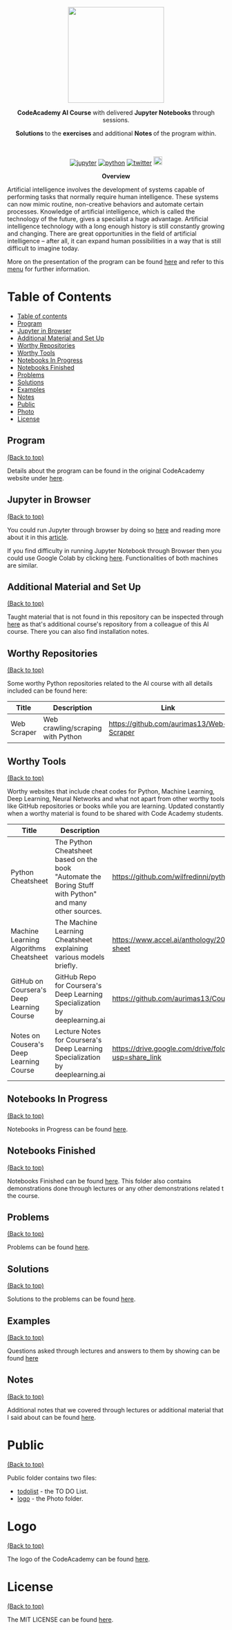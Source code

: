 



























<p align=center>
  <img height="222px" src="https://github.com/aurimas13/CodeAcademy-AI-Course/blob/main/Public/Photo/CodeAcademy_baltas.png"/>
</p>
<p align="center" > <b>CodeAcademy AI Course</b> with delivered <b> Jupyter Notebooks  </b> through sessions. </p>
<p align="center" > <b> Solutions </b> to the <b> exercises </b> and additional <b> Notes </b> of the program within. </p>
<br>
<p align=center>
    <a href="https://github.com/aurimas13/CodeAcademy-AI-Course/tree/main/Notebooks_In_Progress">
<img alt="jupyter" src="https://img.shields.io/badge/language-jupyter-orange.svg?style=social&logo=jupyter")></a>
    <a href="https://github.com/aurimas13/CodeAcademy-AI-Course/tree/main/Notebooks_Finished">
<img alt="python" src="https://img.shields.io/badge/language-python-blue.svg?style=social&logo=python")></a>
    <a href="https://twitter.com/anausedas"><img alt="twitter" src="https://img.shields.io/twitter/follow/anausedas?style=social"/></a>
    <img height="20px" title="profile views" src="https://img.shields.io/github/stars/aurimas13/CodeAcademy-AI-Course?style=social" alt="stars">
</p>
<p align=center>
<b> Overview </b> 
</p>
<p align=left>
Artificial intelligence involves the development of systems capable of performing tasks that normally require human intelligence. 
These systems can now mimic routine, non-creative behaviors and automate certain processes. Knowledge of artificial intelligence,
which is called the technology of the future, gives a specialist a huge advantage. Artificial intelligence technology with a long 
enough history is still constantly growing and changing. There are great opportunities in the field of artificial intelligence – 
after all, it can expand human possibilities in a way that is still difficult to imagine today.
</p>

More on the presentation of the program can be found [here](https://codeacademy.lt/en/programavimo-kursai/artificial-intelligence-advance/)
and refer to this [menu](#table-of-contents) for further information.


# Table of Contents
- [Table of contents](#table-of-contents)
- [Program](#Program)
- [Jupyter in Browser](#jupyter-in-browser)
- [Additional Material and Set Up](#Additional-material-and-set-up)
- [Worthy Repositories](#worthy-repositories)
- [Worthy Tools](#worthy-tools)
- [Notebooks In Progress](#notebooks-in-progress) 
- [Notebooks Finished](#notebooks-finished) 
- [Problems](#problems)
- [Solutions](#solutions)
- [Examples](#examples)
- [Notes](#notes)  
- [Public](#public)
- [Photo](#photo)
- [License](#license)

## Program
[(Back to top)](#table-of-contents)

Details about the program can be found in the original CodeAcademy website under 
[here](https://codeacademy.lt/en/programavimo-kursai/artificial-intelligence-advance/).

## Jupyter in Browser
[(Back to top)](#table-of-contents)

You could run Jupyter through browser by doing so [here](https://jupyterlite.github.io/demo/lab/index.html) and 
reading more about it in this [article](https://medium.com/geekculture/run-jupyter-notebooks-on-a-web-browser-using-jupyterlite-18e3bd25bd97).

If you find difficulty in running Jupyter Notebook through Browser then you could use Google Colab by clicking 
[here](https://colab.research.google.com/notebooks/intro.ipynb). Functionalities of both machines are similar.
## Additional Material and Set Up
[(Back to top)](#table-of-contents)

Taught material that is not found in this repository can be inspected through [here](https://github.com/dqmis/code_academy_ai_course)
as that's additional course's repository from a colleague of this AI course. There you can also find installation notes.

## Worthy Repositories
[(Back to top)](#table-of-contents)

Some worthy Python repositories related to the AI course with all details included can be found here:

| **Title**             | **Description**                                     | **Link**                                       |
|-----------------------|-----------------------------------------------------|------------------------------------------------|
| Web Scraper           | Web crawling/scraping with Python                   | https://github.com/aurimas13/Web-Scraper       |

## Worthy Tools
[(Back to top)](#table-of-contents)

Worthy websites that include cheat codes for Python, Machine Learning, Deep Learning, Neural Networks and what not apart from other
worthy tools like GitHub repositories or books while you are learning. Updated constantly when a worthy material is found
to be shared with Code Academy students.

| **Title**                                  | **Description**                                                                                         | **Link**                                                                          |
|--------------------------------------------|---------------------------------------------------------------------------------------------------------|-----------------------------------------------------------------------------------|
| Python Cheatsheet                          | The Python Cheatsheet based on the book "Automate the Boring Stuff with Python" and many other sources. | https://github.com/wilfredinni/python-cheatsheet                                  |
| Machine Learning Algorithms Cheatsheet     | The Machine Learning Cheatsheet explaining various models briefly.                                      | https://www.accel.ai/anthology/2022/1/24/machine-learning-algorithms-cheat-sheet  |
| GitHub on Coursera's Deep Learning Course  | GitHub Repo for Coursera's Deep Learning Specialization by deeplearning.ai                              | https://github.com/aurimas13/Coursera-Deep-Learning-Specialization |
| Notes on Cousera's Deep Learning Course    | Lecture Notes for Coursera's Deep Learning Specialization by deeplearning.ai                            | https://drive.google.com/drive/folders/1X9qp9KsGs6IuVgzZJZvMJvVzgxPjhNKN?usp=share_link|


## Notebooks In Progress
[(Back to top)](#table-of-contents)

Notebooks in Progress can be found [here](https://github.com/aurimas13/CodeAcademy-AI-Course/tree/main/Notebooks_In_Progress).

## Notebooks Finished
[(Back to top)](#table-of-contents)

Notebooks Finished can be found [here](https://github.com/aurimas13/CodeAcademy-AI-Course/tree/main/Notebooks_Finished). 
This folder also contains demonstrations done through lectures or any other demonstrations related t the course.

## Problems
[(Back to top)](#table-of-contents)

Problems can be found [here](https://github.com/aurimas13/CodeAcademy-AI-Course/tree/main/Problems).

## Solutions 
[(Back to top)](#table-of-contents)

Solutions to the problems can be found [here](https://github.com/aurimas13/CodeAcademy-AI-Course/tree/main/Solutions).


## Examples 
[(Back to top)](#table-of-contents)

Questions asked through lectures and answers to them by showing can be found [here](https://github.com/aurimas13/CodeAcademy-AI-Course/tree/main/Examples)
## Notes
[(Back to top)](#table-of-contents)

Additional notes that we covered through lectures or additional material that I said about can be found 
[here](https://github.com/aurimas13/CodeAcademy-AI-Course/tree/main/Notes).

# Public
[(Back to top)](#table-of-contents)

Public folder contains two files: 
- [todolist](https://github.com/aurimas13/CodeAcademy-AI-Course/blob/main/Public/todolist.txt) - the TO DO List.
- [logo](https://github.com/aurimas13/CodeAcademy-AI-Course/tree/main/Public/Photo) - the Photo folder.


# Logo
[(Back to top)](#table-of-contents)

The logo of the CodeAcademy can be found [here](https://github.com/aurimas13/CodeAcademy-AI-Course/blob/main/Public/Photo/CodeAcademy_baltas.png).

# License
[(Back to top)](#table-of-contents)
 
The MIT LICENSE can be found [here](https://github.com/aurimas13/CodeAcademy-AI-Course/blob/main/LICENSE).
